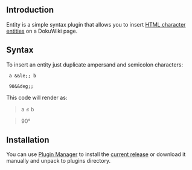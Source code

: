 ## Introduction ##

Entity is a simple syntax plugin that allows you to insert [HTML character entities](http://www.w3.org/TR/REC-html40/sgml/entities.html) on a DokuWiki page.


## Syntax ##

To insert an entity just duplicate ampersand and semicolon characters:

```
 a &&le;; b

 90&&deg;;
```

This code will render as:

> a ≤ b

> 90°


## Installation ##

You can use [Plugin Manager](http://www.dokuwiki.org/plugin:plugin) to install the [current release](http://dwp-forge.googlecode.com/files/entity-2007-10-26.zip) or download it manually and unpack to plugins directory.